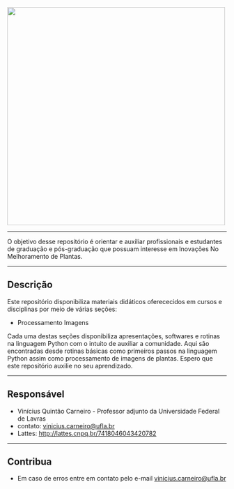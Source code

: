 ﻿<img src="https://user-images.githubusercontent.com/16979085/65691889-0523a500-e048-11e9-8245-67f11b1dd603.png" height = 500>

---
O objetivo desse repositório é orientar e auxiliar profissionais e estudantes de graduação e pós-graduação que possuam interesse em Inovações No Melhoramento de Plantas. 

---
## Descrição

Este repositório disponibiliza materiais didáticos oferececidos em cursos e disciplinas por meio de várias seções: 

- Processamento Imagens

Cada uma destas seções disponibiliza apresentações, softwares e rotinas na linguagem Python com o intuito de auxiliar a comunidade. Aqui são encontradas desde rotinas básicas como primeiros passos na linguagem Python assim como processamento de imagens de plantas. Espero que este repositório auxilie no seu aprendizado. 

---
## Responsável

- Vinícius Quintão Carneiro - Professor adjunto da Universidade Federal de Lavras 
- contato: vinicius.carneiro@ufla.br
- Lattes: http://lattes.cnpq.br/7418046043420782 

---

## Contribua

- Em caso de erros entre em contato pelo e-mail vinicius.carneiro@ufla.br
